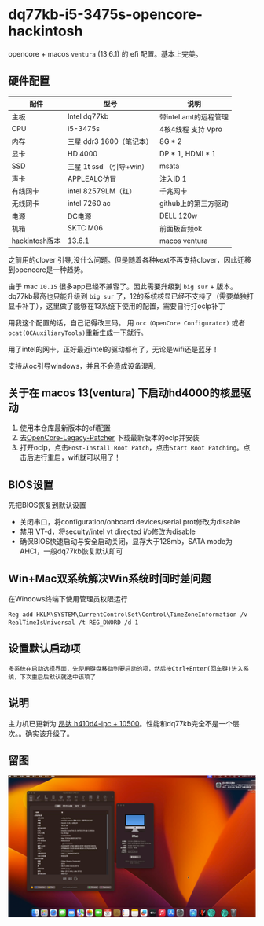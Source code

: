 # dq77kb-i5-3475s-opencore-hackintosh

opencore + macos `ventura` (13.6.1) 的 efi 配置。基本上完美。

## 硬件配置

| 配件           | 型号                 | 说明               |
|--------------|--------------------|------------------|
| 主板           | Intel dq77kb       | 带intel amt的远程管理  |
| CPU          | i5-3475s           | 4核4线程    支持 Vpro |
| 内存           | 三星 ddr3 1600（笔记本）  | 8G * 2           |
| 显卡           | HD 4000            | DP * 1, HDMI * 1 |
| SSD          | 三星 1t ssd （引导+win） | msata            |
| 声卡           | APPLEALC仿冒         | 注入ID 1           |
| 有线网卡         | intel 82579LM（红）   | 千兆网卡             |
| 无线网卡         | intel 7260 ac      | github上的第三方驱动    |
| 电源           | DC电源               | DELL 120w        |
| 机箱           | SKTC M06           | 前面板音频ok          |
| hackintosh版本 | 13.6.1             | macos ventura    |

之前用的clover 引导,没什么问题。但是随着各种kext不再支持clover，因此迁移到opencore是一种趋势。

由于 mac `10.15` 很多app已经不兼容了。因此需要升级到 `big sur` + 版本。dq77kb最高也只能升级到 `big sur`
了，12的系统核显已经不支持了（需要单独打显卡补丁），这里做了能够在13系统下使用的配置，需要自行打oclp补丁

用我这个配置的话，自己记得改三码。 用 `occ（OpenCore Configurator)` 或者 `ocat(OCAuxiliaryTools)`重新生成一下就行。

用了intel的网卡，正好最近intel的驱动都有了，无论是wifi还是蓝牙！

支持从oc引导windows，并且不会造成设备混乱

## 关于在 macos 13(ventura) 下启动hd4000的核显驱动

1. 使用本仓库最新版本的efi配置
2. 去[OpenCore-Legacy-Patcher](https://github.com/dortania/OpenCore-Legacy-Patcher/releases/latest) 下载最新版本的oclp并安装
3. 打开oclp，点击`Post-Install Root Patch`，点击`Start Root Patching`。点击后进行重启，wifi就可以用了！

## BIOS设置

先把BIOS恢复到默认设置

+ 关闭串口，将configuration/onboard devices/serial prot修改为disable
+ 禁用 VT-d，将secuity/intel vt directed i/o修改为disable
+ 确保BIOS快速启动与安全启动关闭，显存大于128mb，SATA mode为AHCI，一般dq77kb恢复默认即可

## Win+Mac双系统解决Win系统时间时差问题

在Windows终端下使用管理员权限运行

```
Reg add HKLM\SYSTEM\CurrentControlSet\Control\TimeZoneInformation /v RealTimeIsUniversal /t REG_DWORD /d 1
```

## 设置默认启动项

    多系统在启动选择界面，先使用键盘移动到要启动的项，然后按Ctrl+Enter(回车键)进入系统，下次重启后默认就选中该项了

## 说明

主力机已更新为 [昂达 h410d4-ipc + 10500](https://github.com/scjtqs2/Hackintosh_ONDA-H410D4-IPC_15-10500_UDH630.git)。性能和dq77kb完全不是一个层次。。确实该升级了。

## 留图
![img.png](img.png)
